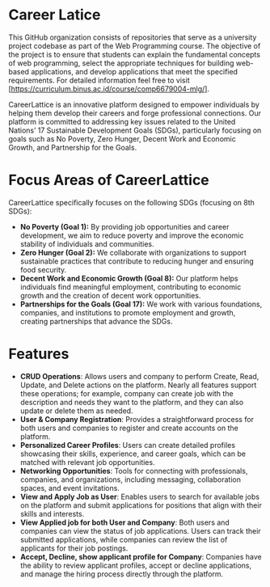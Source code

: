 # Career Latice

This GitHub organization consists of repositories that serve as a university project codebase as part of the Web Programming course. The objective of the project is to ensure that students can explain the fundamental concepts of web programming, select the appropriate techniques for building web-based applications, and develop applications that meet the specified requirements. For detailed information feel free to visit [https://curriculum.binus.ac.id/course/comp6679004-mlg/].

CareerLattice is an innovative platform designed to empower individuals by helping them develop their careers and forge professional connections. Our platform is committed to addressing key issues related to the United Nations’ 17 Sustainable Development Goals (SDGs), particularly focusing on goals such as No Poverty, Zero Hunger, Decent Work and Economic Growth, and Partnership for the Goals.

# Focus Areas of CareerLattice
CareerLattice specifically focuses on the following SDGs (focusing on 8th SDGs):

- **No Poverty (Goal 1):** By providing job opportunities and career development, we aim to reduce poverty and improve the economic stability of individuals and communities.
- **Zero Hunger (Goal 2):** We collaborate with organizations to support sustainable practices that contribute to reducing hunger and ensuring food security.
- **Decent Work and Economic Growth (Goal 8):** Our platform helps individuals find meaningful employment, contributing to economic growth and the creation of decent work opportunities.
- **Partnerships for the Goals (Goal 17):** We work with various foundations, companies, and institutions to promote employment and growth, creating partnerships that advance the SDGs.

# Features
- **CRUD Operations**: Allows users and company to perform Create, Read, Update, and Delete actions on the platform. Nearly all features support these operations; for example, company can create job with the description and needs they want to the platform, and they can also update or delete them as needed.
- **User & Company Registration**: Provides a straightforward process for both users and companies to register and create accounts on the platform.
- **Personalized Career Profiles**: Users can create detailed profiles showcasing their skills, experience, and career goals, which can be matched with relevant job opportunities.
- **Networking Opportunities**: Tools for connecting with professionals, companies, and organizations, including messaging, collaboration spaces, and event invitations.
- **View and Apply Job as User**: Enables users to search for available jobs on the platform and submit applications for positions that align with their skills and interests.
- **View Applied job for both User and Company**: Both users and companies can view the status of job applications. Users can track their submitted applications, while companies can review the list of applicants for their job postings.
- **Accept, Decline, show applicant profile for Company**: Companies have the ability to review applicant profiles, accept or decline applications, and manage the hiring process directly through the platform.

